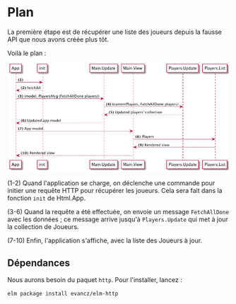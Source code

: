 # Plan

La première étape est de récupérer une liste des joueurs depuis la fausse API que nous avons créée plus tôt.

Voilà le plan :

![Plan](01-plan.png)

(1-2) Quand l'application se charge, on déclenche une commande pour initier une requête HTTP pour récupérer les joueurs. Cela sera fait dans la fonction `init` de Html.App.

(3-6) Quand la requête a été effectuée, on envoie un message `FetchAllDone` avec les données ; ce message arrive jusqu'à `Players.Update` qui met à jour la collection de Joueurs.

(7-10) Enfin, l'application s'affiche, avec la liste des Joueurs à jour.

## Dépendances

Nous aurons besoin du paquet `http`. Pour l'installer, lancez :

```bash
elm package install evancz/elm-http
```
